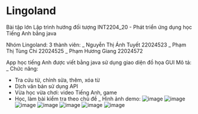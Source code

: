 # Lingoland
Bài tập lớn Lập trình hướng đối tượng INT2204_20 - Phát triển ứng dụng học Tiếng Anh bằng java

Nhóm Lingoland: 
  3 thành viên:
    _ Nguyễn Thị Ánh Tuyết 22024523
    _ Phạm Thị Tùng Chi 22024525
    _ Phạm Hương Giang 22024572

App học tiếng Anh được viết bằng java sử dụng giao diện đồ họa GUI
Mô tả:
_ Chức năng: 
+ Tra cứu từ, chỉnh sửa, thêm, xóa từ
+ Dịch văn bản sử dụng API
+ Vừa học vừa chơi: video Tiếng Anh, game
+ Học, làm bài kiểm tra theo chủ đề
_ Hình ảnh demo:
![image](https://github.com/DRM-T/Lingoland/assets/125747869/1763173c-6390-488d-ac77-6d6dd2ef0592)
![image](https://github.com/DRM-T/Lingoland/assets/125747869/d92dc730-3722-4415-9528-32730b29f05d)
![image](https://github.com/DRM-T/Lingoland/assets/125747869/274c666d-cf1b-4d13-b315-f05db00aa94a)
![image](https://github.com/DRM-T/Lingoland/assets/125747869/2ceb57a9-7914-4182-8e00-40f3a46b065d)
![image](https://github.com/DRM-T/Lingoland/assets/125747869/d9e9d487-aec1-4c2e-9044-e71f9e907ce8)
![image](https://github.com/DRM-T/Lingoland/assets/125747869/753caa9b-5bc1-414b-b2f2-62eec8f5fa11)
![image](https://github.com/DRM-T/Lingoland/assets/125747869/93f74831-cd85-4a97-ab06-aaef3732cd93)




